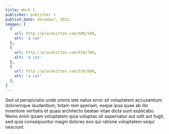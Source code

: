```yaml
---
title: Work 1
publisher: publisher 1
publish_date: december, 2022
images: [
  {
    url: http://placekitten.com/600/500,
    alt: 'a cat'
  },
  {
    url: http://placekitten.com/650/700,
    alt: 'a cat'
  },
  {
    url: http://placekitten.com/550/600,
    alt: 'a cat'
  },
]
---
```


Sed ut perspiciatis unde omnis iste natus error sit voluptatem accusantium doloremque laudantium, totam rem aperiam, eaque ipsa quae ab illo inventore veritatis et quasi architecto beatae vitae dicta sunt explicabo. Nemo enim ipsam voluptatem quia voluptas sit aspernatur aut odit aut fugit, sed quia consequuntur magni dolores eos qui ratione voluptatem sequi nesciunt.